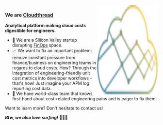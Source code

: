 <img align="right" src="https://github.com/cloudthread-io/cloudthread-io/raw/main/assets/cloudthread_logo_color.svg" width="200" height="300" alt="Cloudthread Logo" />

### We are [Cloudthread](https://cloudthread.io)

**Analytical platform making cloud costs digestible for engineers.**

- 🚀 We are a Silicon Valley startup disrupting [FinOps](https://finops.org) space.
- 📈 We want to fix an important problem: remove constant pressure from finance/business on engineering teams in regards to cloud costs. How? Through the integration of engineering-friendly unit cost metrics into developer workflows - that's how! Just imagine your APM log reporting cost data.
- 💪 We have world-class team that knows first-hand about cost-related engineering pains and is eager to fix them.

Want to learn more? Don't hesitate to contact us!


***Btw, we also love surfing!***
🏄‍♂️🤙